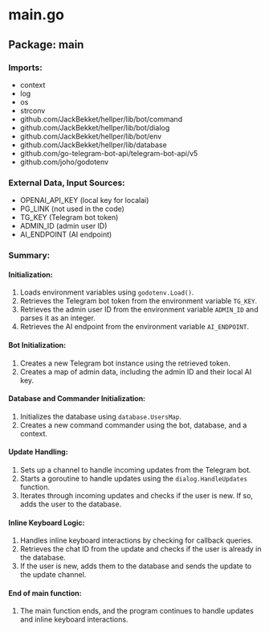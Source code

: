 # main.go  
## Package: main  
  
### Imports:  
  
* context  
* log  
* os  
* strconv  
* github.com/JackBekket/hellper/lib/bot/command  
* github.com/JackBekket/hellper/lib/bot/dialog  
* github.com/JackBekket/hellper/lib/bot/env  
* github.com/JackBekket/hellper/lib/database  
* github.com/go-telegram-bot-api/telegram-bot-api/v5  
* github.com/joho/godotenv  
  
### External Data, Input Sources:  
  
* OPENAI_API_KEY (local key for localai)  
* PG_LINK (not used in the code)  
* TG_KEY (Telegram bot token)  
* ADMIN_ID (admin user ID)  
* AI_ENDPOINT (AI endpoint)  
  
### Summary:  
  
#### Initialization:  
  
1. Loads environment variables using `godotenv.Load()`.  
2. Retrieves the Telegram bot token from the environment variable `TG_KEY`.  
3. Retrieves the admin user ID from the environment variable `ADMIN_ID` and parses it as an integer.  
4. Retrieves the AI endpoint from the environment variable `AI_ENDPOINT`.  
  
#### Bot Initialization:  
  
1. Creates a new Telegram bot instance using the retrieved token.  
2. Creates a map of admin data, including the admin ID and their local AI key.  
  
#### Database and Commander Initialization:  
  
1. Initializes the database using `database.UsersMap`.  
2. Creates a new command commander using the bot, database, and a context.  
  
#### Update Handling:  
  
1. Sets up a channel to handle incoming updates from the Telegram bot.  
2. Starts a goroutine to handle updates using the `dialog.HandleUpdates` function.  
3. Iterates through incoming updates and checks if the user is new. If so, adds the user to the database.  
  
#### Inline Keyboard Logic:  
  
1. Handles inline keyboard interactions by checking for callback queries.  
2. Retrieves the chat ID from the update and checks if the user is already in the database.  
3. If the user is new, adds them to the database and sends the update to the update channel.  
  
#### End of main function:  
  
1. The main function ends, and the program continues to handle updates and inline keyboard interactions.  
  
